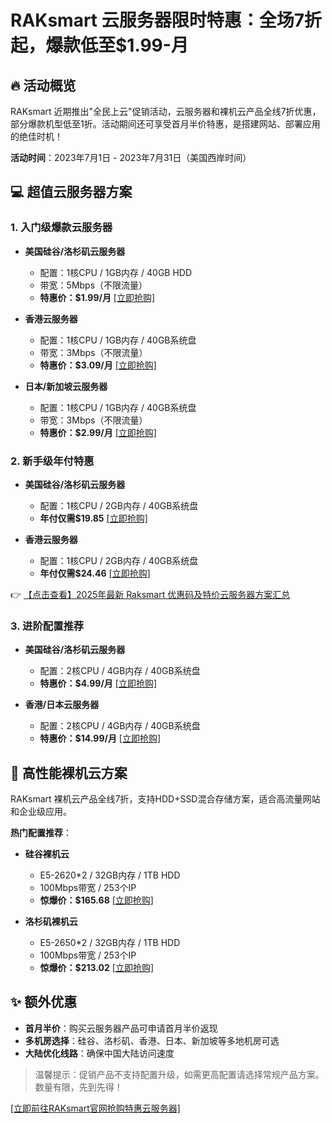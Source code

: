 # RAKsmart 云服务器限时特惠：全场7折起，爆款低至$1.99-月

## 🔥 活动概览
RAKsmart 近期推出"全民上云"促销活动，云服务器和裸机云产品全线7折优惠，部分爆款机型低至1折。活动期间还可享受首月半价特惠，是搭建网站、部署应用的绝佳时机！

**活动时间**：2023年7月1日 - 2023年7月31日（美国西岸时间）

## 💻 超值云服务器方案

### 1. 入门级爆款云服务器
- **美国硅谷/洛杉矶云服务器**
  - 配置：1核CPU / 1GB内存 / 40GB HDD
  - 带宽：5Mbps（不限流量）
  - **特惠价：$1.99/月** [[立即抢购]](https://bit.ly/raksmart)

- **香港云服务器**
  - 配置：1核CPU / 1GB内存 / 40GB系统盘
  - 带宽：3Mbps（不限流量）
  - **特惠价：$3.09/月** [[立即抢购]](https://bit.ly/raksmart)

- **日本/新加坡云服务器**
  - 配置：1核CPU / 1GB内存 / 40GB系统盘
  - 带宽：3Mbps（不限流量）
  - **特惠价：$2.99/月** [[立即抢购]](https://bit.ly/raksmart)

### 2. 新手级年付特惠
- **美国硅谷/洛杉矶云服务器**
  - 配置：1核CPU / 2GB内存 / 40GB系统盘
  - **年付仅需$19.85** [[立即抢购]](https://bit.ly/raksmart)

- **香港云服务器**
  - 配置：1核CPU / 2GB内存 / 40GB系统盘
  - **年付仅需$24.46** [[立即抢购]](https://bit.ly/raksmart)

👉 [【点击查看】2025年最新 Raksmart 优惠码及特价云服务器方案汇总](https://bit.ly/raksmart)

### 3. 进阶配置推荐
- **美国硅谷/洛杉矶云服务器**
  - 配置：2核CPU / 4GB内存 / 40GB系统盘
  - **特惠价：$4.99/月** [[立即抢购]](https://bit.ly/raksmart)

- **香港/日本云服务器**
  - 配置：2核CPU / 4GB内存 / 40GB系统盘
  - **特惠价：$14.99/月** [[立即抢购]](https://bit.ly/raksmart)

## 🚀 高性能裸机云方案
RAKsmart 裸机云产品全线7折，支持HDD+SSD混合存储方案，适合高流量网站和企业级应用。

**热门配置推荐**：
- **硅谷裸机云**
  - E5-2620*2 / 32GB内存 / 1TB HDD
  - 100Mbps带宽 / 253个IP
  - **惊爆价：$165.68** [[立即抢购]](https://bit.ly/raksmart)

- **洛杉矶裸机云**
  - E5-2650*2 / 32GB内存 / 1TB HDD
  - 100Mbps带宽 / 253个IP
  - **惊爆价：$213.02** [[立即抢购]](https://bit.ly/raksmart)

## ✨ 额外优惠
- **首月半价**：购买云服务器产品可申请首月半价返现
- **多机房选择**：硅谷、洛杉矶、香港、日本、新加坡等多地机房可选
- **大陆优化线路**：确保中国大陆访问速度

> 温馨提示：促销产品不支持配置升级，如需更高配置请选择常规产品方案。数量有限，先到先得！

[[立即前往RAKsmart官网抢购特惠云服务器]](https://bit.ly/raksmart)
